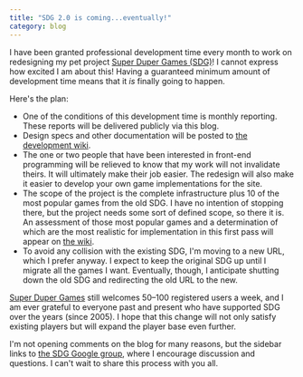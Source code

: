 ```yaml
---
title: "SDG 2.0 is coming...eventually!"
category: blog
---
```


I have been granted professional development time every month to work on redesigning my pet project [Super Duper Games (SDG)](http://superdupergames.org)! I cannot express how excited I am about this! Having a guaranteed minimum amount of development time means that it _is_ finally going to happen. 

Here's the plan:

  * One of the conditions of this development time is monthly reporting. These reports will be delivered publicly via this blog.
  * Design specs and other documentation will be posted to [the development wiki](https://www.abstractplay.com/wiki).
  * The one or two people that have been interested in front-end programming will be relieved to know that my work will not invalidate theirs. It will ultimately make their job easier. The redesign will also make it easier to develop your own game implementations for the site.
  * The scope of the project is the complete infrastructure plus 10 of the most popular games from the old SDG. I have no intention of stopping there, but the project needs some sort of defined scope, so there it is. An assessment of those most popular games and a determination of which are the most realistic for implementation in this first pass will appear on [the wiki](https://www.abstractplay.com/wiki).
  * To avoid any collision with the existing SDG, I'm moving to a new URL, which I prefer anyway. I expect to keep the original SDG up until I migrate all the games I want. Eventually, though, I anticipate shutting down the old SDG and redirecting the old URL to the new. 


[Super Duper Games](http://superdupergames.org) still welcomes 50–100 registered users a week, and I am ever grateful to everyone past and present who have supported SDG over the years (since 2005). I hope that this change will not only satisfy existing players but will expand the player base even further.

I'm not opening comments on the blog for many reasons, but the sidebar links to [the SDG Google group](https://groups.google.com/forum/#!forum/superdupergames), where I encourage discussion and questions. I can't wait to share this process with you all.